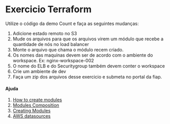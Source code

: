 # Exercicio Terraform

Utilize o código da demo Count e faça as seguintes mudanças:

1. Adicione estado remoto no S3
2. Mude os arquivos para que os arquivos virem um módulo que recebe a quantidade de nós no load balancer
3. Monte o arquivo que chama o módulo recem criado.
4. Os nomes das maquinas devem ser de acordo com o ambiente do workspace. Ex: nginx-workspace-002
5. O nome do ELB e do Securitygroup também devem conter o workspace
6. Crie um ambiente de dev
7. Faça um zip dos arquivos desse exercicio e submeta no portal da fiap.


#### Ajuda
1. [How to create modules](https://blog.gruntwork.io/how-to-create-reusable-infrastructure-with-terraform-modules-25526d65f73d)
2. [Modules Composition](https://www.terraform.io/docs/modules/composition.html)
3. [Creating Modules](https://www.terraform.io/docs/modules/index.html)
4. [AWS datasources](https://www.terraform.io/docs/providers/aws/d/instances.html)